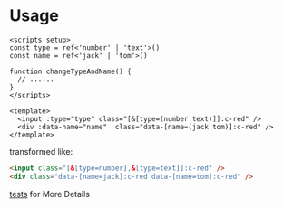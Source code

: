 # Usage

```vue
<scripts setup>
const type = ref<'number' | 'text'>()
const name = ref<'jack' | 'tom'>()

function changeTypeAndName() {
  // ......
}
</scripts>

<template>
  <input :type="type" class="[&[type=(number text)]]:c-red" />
  <div :data-name="name"  class="data-[name=(jack tom)]:c-red" />
</template>
```

transformed like:
```html
<input class="[&[type=number],&[type=text]]:c-red" />
<div class="data-[name=jack]:c-red data-[name=tom]:c-red" />
```

[tests](https://github.com/lvjiaxuan/unocss-transformer-attribute-values-group/blob/main/index.test.js) for More Details